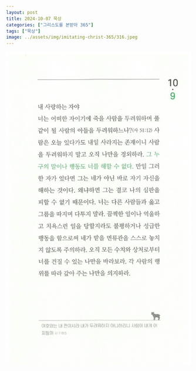 ```yaml
---
layout: post
title: 2024-10-07 묵상
categories: ["그리스도를 본받아 365"]
tags: ["묵상"]
image: ../assets/img/imitating-christ-365/316.jpeg
---
```


![316.jpeg](../assets/img/imitating-christ-365/316.jpeg)
